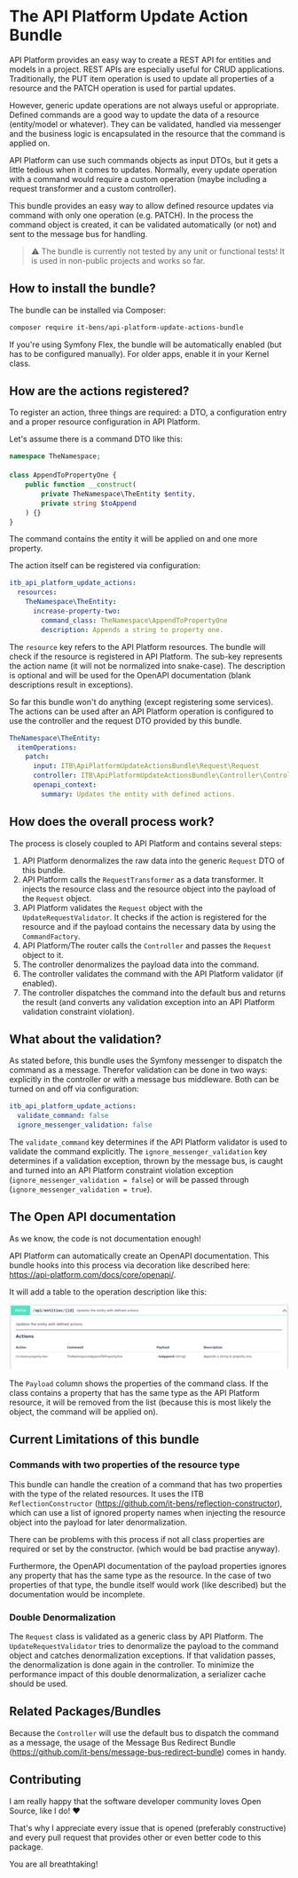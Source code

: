 # The API Platform Update Action Bundle

API Platform provides an easy way to create a REST API for entities and models in a project. REST APIs are especially useful for CRUD applications. 
Traditionally, the PUT item operation is used to update all properties of a resource and the PATCH operation is used for partial updates.

However, generic update operations are not always useful or appropriate.
Defined commands are a good way to update the data of a resource (entity/model or whatever). 
They can be validated, handled via messenger and the business logic is encapsulated in the resource that the command is applied on.

API Platform can use such commands objects as input DTOs, but it gets a little tedious when it comes to updates.
Normally, every update operation with a command would require a custom operation (maybe including a request transformer and a custom controller).

This bundle provides an easy way to allow defined resource updates via command with only one operation (e.g. PATCH).
In the process the command object is created, it can be validated automatically (or not) and sent to the message bus for handling.

> ⚠ The bundle is currently not tested by any unit or functional tests! It is used in non-public projects and works so far.

## How to install the bundle?
The bundle can be installed via Composer:
```bash
composer require it-bens/api-platform-update-actions-bundle
```
If you're using Symfony Flex, the bundle will be automatically enabled (but has to be configured manually). 
For older apps, enable it in your Kernel class.

## How are the actions registered?
To register an action, three things are required: a DTO, a configuration entry and a proper resource configuration in API Platform.

Let's assume there is a command DTO like this:
```php
namespace TheNamespace;

class AppendToPropertyOne {
    public function __construct(
        private TheNamespace\TheEntity $entity, 
        private string $toAppend
    ) {}
}
```
The command contains the entity it will be applied on and one more property.

The action itself can be registered via configuration:
```yaml
itb_api_platform_update_actions:
  resources:
    TheNamespace\TheEntity:
      increase-property-two:
        command_class: TheNamespace\AppendToPropertyOne
        description: Appends a string to property one.
```
The `resource` key refers to the API Platform resources. The bundle will check if the resource is registered in API Platform.
The sub-key represents the action name (it will not be normalized into snake-case). 
The description is optional and will be used for the OpenAPI documentation (blank descriptions result in exceptions).

So far this bundle won't do anything (except registering some services). 
The actions can be used after an API Platform operation is configured to use the controller and the request DTO provided by this bundle.
```yaml
TheNamespace\TheEntity:
  itemOperations:
    patch:
      input: ITB\ApiPlatformUpdateActionsBundle\Request\Request
      controller: ITB\ApiPlatformUpdateActionsBundle\Controller\Controller
      openapi_context:
        summary: Updates the entity with defined actions.
```

## How does the overall process work?
The process is closely coupled to API Platform and contains several steps:
1. API Platform denormalizes the raw data into the generic `Request` DTO of this bundle.
2. API Platform calls the `RequestTransformer` as a data transformer. 
It injects the resource class and the resource object into the payload of the `Request` object.
3. API Platform validates the `Request` object with the `UpdateRequestValidator`.
It checks if the action is registered for the resource and if the payload contains the necessary data by using the `CommandFactory`.
4. API Platform/The router calls the `Controller` and passes the `Request` object to it.
5. The controller denormalizes the payload data into the command.
6. The controller validates the command with the API Platform validator (if enabled).
7. The controller dispatches the command into the default bus and returns the result
(and converts any validation exception into an API Platform validation constraint violation).

## What about the validation?
As stated before, this bundle uses the Symfony messenger to dispatch the command as a message.
Therefor validation can be done in two ways: explicitly in the controller or with a message bus middleware.
Both can be turned on and off via configuration:
```yaml
itb_api_platform_update_actions:
  validate_command: false
  ignore_messenger_validation: false
```
The `validate_command` key determines if the API Platform validator is used to validate the command explicitly.
The `ignore_messenger_validation` key determines if a validation exception, thrown by the message bus, 
is caught and turned into an API Platform constraint violation exception (`ignore_messenger_validation = false`)
or will be passed through (`ignore_messenger_validation = true`).

## The Open API documentation
As we know, the code is not documentation enough!

API Platform can automatically create an OpenAPI documentation. This bundle hooks into this process via decoration
like described here: https://api-platform.com/docs/core/openapi/. 

It will add a table to the operation description like this:

![OpenAPI documentation for operation with actions](docs/images/action-operation-with-documentation.png?raw=true "OpenAPI documentation")

The `Payload` column shows the properties of the command class. 
If the class contains a property that has the same type as the API Platform resource, it will be removed from the list
(because this is most likely the object, the command will be applied on).

## Current Limitations of this bundle
### Commands with two properties of the resource type
This bundle can handle the creation of a command that has two properties with the type of the related resources.
It uses the ITB `ReflectionConstructor` (https://github.com/it-bens/reflection-constructor),
which can use a list of ignored property names when injecting the resource object into the payload for later denormalization.

There can be problems with this process if not all class properties are required or set by the constructor.
(which would be bad practise anyway).

Furthermore, the OpenAPI documentation of the payload properties ignores any property that has the same type as the resource.
In the case of two properties of that type, the bundle itself would work (like described) but the documentation would be incomplete.

### Double Denormalization
The `Request` class is validated as a generic class by API Platform. 
The `UpdateRequestValidator` tries to denormalize the payload to the command object and catches denormalization exceptions.
If that validation passes, the denormalization is done again in the controller. 
To minimize the performance impact of this double denormalization, a serializer cache should be used.

## Related Packages/Bundles
Because the `Controller` will use the default bus to dispatch the command as a message, the usage of the
Message Bus Redirect Bundle (https://github.com/it-bens/message-bus-redirect-bundle) comes in handy.

## Contributing
I am really happy that the software developer community loves Open Source, like I do! ♥

That's why I appreciate every issue that is opened (preferably constructive)
and every pull request that provides other or even better code to this package.

You are all breathtaking!